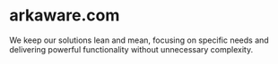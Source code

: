 # arkaware.com

We keep our solutions lean and mean, focusing on specific needs and delivering powerful functionality without unnecessary complexity.
